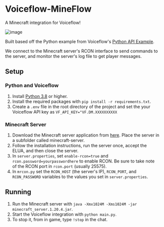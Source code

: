 # Voiceflow-MineFlow

A Minecraft integration for Voiceflow!

![image](https://github.com/SuperZooper3/Voiceflow-MineFlow/assets/54122151/66ed4c32-53f4-4017-8d75-5a37c3155a78)

Built based off the Python example from Voiceflow's [Python API Example](https://github.com/voiceflow/api-examples/tree/master/python).

We connect to the Minecraft server's RCON interface to send commands to the server, and monitor the server's log file to get player messages.

## Setup

### Python and Voiceflow

1. Install [Python 3.8](https://www.python.org/downloads/release/python-380/) or higher.
2. Install the required packages with `pip install -r requirements.txt`.
3. Create a `.env` file in the root directory of the project and set the your Voiceflow API key as `VF_API_KEY="VF.DM.XXXXXXXXXX`

### Minecraft Server

1. Download the Minecraft server application from [here](https://www.minecraft.net/en-us/download/server). Place the server in a subfolder called minecraft-server.
2. Follow the installation instructions, run the server once, accept the ELUA, and then close the server.
3. In `server.properties`, set `enable-rcon=true` and `rcon.password=yourpasswordhere` to enable RCON. Be sure to take note of the RCON port in `rcon.port` (usually 25575).
4. In `mrcon.py` set the `RCON_HOST` (the server's IP), `RCON_PORT`, and `RCON_PASSWORD` variables to the values you set in `server.properties`.

## Running

1. Run the Minecraft server with `java -Xmx1024M -Xms1024M -jar minecraft_server.1.20.4.jar`.
2. Start the Voiceflow integration with `python main.py`.
3. To stop it, from in game, type `!stop` in the chat.
